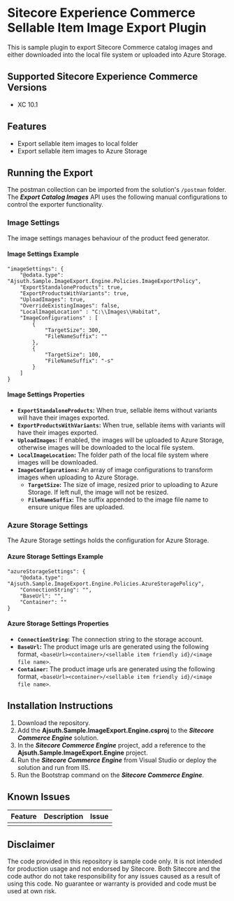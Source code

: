 # Sitecore Experience Commerce Sellable Item Image Export Plugin
This is sample plugin to export Sitecore Commerce catalog images and either downloaded into the local file system or uploaded into Azure Storage.

## Supported Sitecore Experience Commerce Versions
- XC 10.1

## Features

* Export sellable item images to local folder
* Export sellable item images to Azure Storage

## Running the Export

The postman collection can be imported from the solution's `/postman` folder. The **_Export Catalog Images_** API uses the following manual configurations to control the exporter functionality.

### Image Settings

The image settings manages behaviour of the product feed generator.

#### Image Settings Example

```
"imageSettings": {
    "@odata.type": "Ajsuth.Sample.ImageExport.Engine.Policies.ImageExportPolicy",
    "ExportStandaloneProducts": true,
    "ExportProductsWithVariants": true,
    "UploadImages": true,
    "OverrideExistingImages": false,
    "LocalImageLocation" : "C:\\Images\\Habitat",
    "ImageConfigurations" : [
        {
            "TargetSize": 300,
            "FileNameSuffix": ""
        },
        {
            "TargetSize": 100,
            "FileNameSuffix": "-s"
        }
    ]
}
```

#### Image Settings Properties

* **`ExportStandaloneProducts`:** When true, sellable items without variants will have their images exported.
* **`ExportProductsWithVariants`:** When true, sellable items with variants will have their images exported.
* **`UploadImages`:** If enabled, the images will be uploaded to Azure Storage, otherwise images will be downloaded to the local file system.
* **`LocalImageLocation`:** The folder path of the local file system where images will be downloaded.
* **`ImageConfigurations`:** An array of image configurations to transform images when uploading to Azure Storage.
  * **`TargetSize`:** The size of image, resized prior to uploading to Azure Storage. If left null, the image will not be resized.
  * **`FileNameSuffix`:** The suffix appended to the image file name to ensure unique files are uploaded.

### Azure Storage Settings

The Azure Storage settings holds the configuration for Azure Storage.

#### Azure Storage Settings Example

```
"azureStorageSettings": {
    "@odata.type": "Ajsuth.Sample.ImageExport.Engine.Policies.AzureStoragePolicy",
    "ConnectionString": "",
    "BaseUrl": "",
    "Container": ""
}
```

#### Azure Storage Settings Properties

* **`ConnectionString`:** The connection string to the storage account.
* **`BaseUrl`:** The product image urls are generated using the following format, `<baseUrl><container>/<sellable item friendly id}/<image file name>`.
* **`Container`:** The product image urls are generated using the following format, `<baseUrl><container>/<sellable item friendly id}/<image file name>`.

## Installation Instructions
1. Download the repository.
2. Add the **Ajsuth.Sample.ImageExport.Engine.csproj** to the _**Sitecore Commerce Engine**_ solution.
3. In the _**Sitecore Commerce Engine**_ project, add a reference to the **Ajsuth.Sample.ImageExport.Engine** project.
4. Run the _**Sitecore Commerce Engine**_ from Visual Studio or deploy the solution and run from IIS.
5. Run the Bootstrap command on the _**Sitecore Commerce Engine**_.

## Known Issues
| Feature                 | Description | Issue |
| ----------------------- | ----------- | ----- |
|                         |             |       |

## Disclaimer
The code provided in this repository is sample code only. It is not intended for production usage and not endorsed by Sitecore.
Both Sitecore and the code author do not take responsibility for any issues caused as a result of using this code.
No guarantee or warranty is provided and code must be used at own risk.
